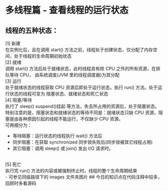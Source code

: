 # 多线程篇 - 查看线程的运行状态
## 线程的五种状态：
[1] 新建<br />在实例化后，且在调用 start() 方法之前，线程处于创建状态，仅分配了内存空间，处于线程的生命周期初始状态<br />
[2] 就绪<br />调用 start() 方法后处于就绪状态，此时线程具有除 CPU 之外的所有资源，在排队等待 CPU， 由系统调度(JVM 里的线程调度器)为其分配<br />
[3] 运行<br />处于就绪状态的线程获取 CPU 资源后即处于运行状态，执行 run() 方法。处于运行状态的线程可变为 阻塞状态、就绪状态和死亡状态 <br />
[4] 阻塞/等待<br />执行了 sleep() suspend()挂起 等方法，失去所占用的资源后，处于阻塞状态。<br />特别注意的是，阻塞状态和就绪状态的等待不同是：就绪状态只缺 CPU 资源，阻塞是由各种原因引起的线程不能运行，不仅缺少 CPU 资源。<br />可再细分为：<br />
- 等待阻塞：运行状态的线程执行 wait() 方法后  
- 同步阻塞：在获取 synchronized 同步锁失败后(同步锁被其它线程占用)
- 其它阻塞：调用 sleep() 或 join() 发出 I/O 请求时。
<br />
[5] 死亡<br />执行完 run() 方法的内容或被强制终止时。线程的整个生命周期结束 <br />
- 可参见同级路径下的  images 文件夹图片
## 今日的知识点在代码注释中较多，回顾时多看源码